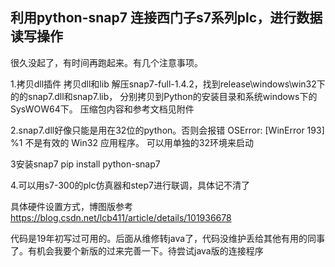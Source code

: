 ## 利用python-snap7 连接西门子s7系列plc，进行数据读写操作

很久没起了，有时间再跑起来。有几个注意事项。


1.拷贝dll插件
拷贝dll和lib
解压snap7-full-1.4.2，找到release\windows\win32下的的snap7.dll和snap7.lib，
分别拷贝到Python的安装目录和系统windows下的SysWOW64下。
压缩包内容和参考文档见附件


2.snap7.dll好像只能是用在32位的python。否则会报错
OSError: [WinError 193] %1 不是有效的 Win32 应用程序。
可以用单独的32环境来启动

3安装snap7 
pip install python-snap7

4.可以用s7-300的plc仿真器和step7进行联调，具体记不清了

具体硬件设置方式，博图版参考
https://blog.csdn.net/lcb411/article/details/101936678

代码是19年初写过可用的。后面从维修转java了，代码没维护丢给其他有用的同事了。有机会我要个新版的过来完善一下。待尝试java版的连接程序
